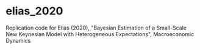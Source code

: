 # elias_2020
Replication code for Elias (2020), "Bayesian Estimation of a Small-Scale New Keynesian Model with Heterogeneous Expectations", Macroeconomic Dynamics
